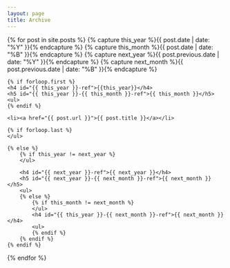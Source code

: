 ```yaml
---
layout: page
title: Archive
---
```


{% for post in site.posts %}
    {% capture this_year %}{{ post.date | date: "%Y" }}{% endcapture %}
    {% capture this_month %}{{ post.date | date: "%B" }}{% endcapture %}
    {% capture next_year %}{{ post.previous.date | date: "%Y" }}{% endcapture %}
    {% capture next_month %}{{ post.previous.date | date: "%B" }}{% endcapture %}
	
    {% if forloop.first %}
    <h4 id="{{ this_year }}-ref">{{this_year}}</h4>
    <h5 id="{{ this_year }}-{{ this_month }}-ref">{{ this_month }}</h5>
    <ul>
    {% endif %}

    <li><a href="{{ post.url }}">{{ post.title }}</a></li>

    {% if forloop.last %}
    </ul>

    {% else %}
        {% if this_year != next_year %}
        </ul>

        <h4 id="{{ next_year }}-ref">{{ next_year }}</h4>
        <h5 id="{{ next_year }}-{{ next_month }}-ref">{{ next_month }}</h5>
        <ul>
        {% else %}    
            {% if this_month != next_month %}
            </ul>
            <h4 id="{{ this_year }}-{{ next_month }}-ref">{{ next_month }}</h4>
            <ul>
            {% endif %}
        {% endif %}
    {% endif %}
{% endfor %}
